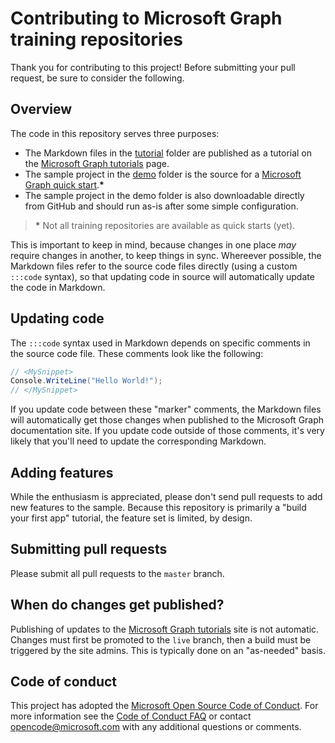 # Contributing to Microsoft Graph training repositories

Thank you for contributing to this project! Before submitting your pull request, be sure to consider the following.

## Overview

The code in this repository serves three purposes:

- The Markdown files in the [tutorial](/tutorial) folder are published as a tutorial on the [Microsoft Graph tutorials](https://docs.microsoft.com/graph/tutorials) page.
- The sample project in the [demo](/demo) folder is the source for a [Microsoft Graph quick start](https://developer.microsoft.com/graph/quick-start).**\***
- The sample project in the demo folder is also downloadable directly from GitHub and should run as-is after some simple configuration.

> **\*** Not all training repositories are available as quick starts (yet).

This is important to keep in mind, because changes in one place *may* require changes in another, to keep things in sync. Whereever possible, the Markdown files refer to the source code files directly (using a custom `:::code` syntax), so that updating code in source will automatically update the code in Markdown.

## Updating code

The `:::code` syntax used in Markdown depends on specific comments in the source code file. These comments look like the following:

```csharp
// <MySnippet>
Console.WriteLine("Hello World!");
// </MySnippet>
```

If you update code between these "marker" comments, the Markdown files will automatically get those changes when published to the Microsoft Graph documentation site. If you update code outside of those comments, it's very likely that you'll need to update the corresponding Markdown.

## Adding features

While the enthusiasm is appreciated, please don't send pull requests to add new features to the sample. Because this repository is primarily a "build your first app" tutorial, the feature set is limited, by design.

## Submitting pull requests

Please submit all pull requests to the `master` branch.

## When do changes get published?

Publishing of updates to the [Microsoft Graph tutorials](https://docs.microsoft.com/graph/tutorials) site is not automatic. Changes must first be promoted to the `live` branch, then a build must be triggered by the site admins. This is typically done on an "as-needed" basis.

## Code of conduct

This project has adopted the [Microsoft Open Source Code of Conduct](https://opensource.microsoft.com/codeofconduct/). For more information see the [Code of Conduct FAQ](https://opensource.microsoft.com/codeofconduct/faq/) or contact [opencode@microsoft.com](mailto:opencode@microsoft.com) with any additional questions or comments.
